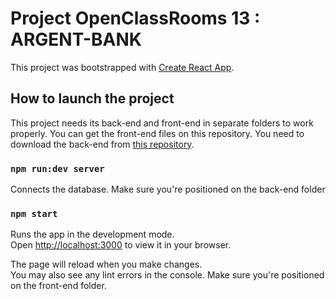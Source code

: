 # Project OpenClassRooms 13 : ARGENT-BANK

This project was bootstrapped with [Create React App](https://github.com/facebook/create-react-app).

## How to launch the project

This project needs its back-end and front-end in separate folders to work properly.
You can get the front-end files on this repository.
You need to download the back-end from [this repository](https://github.com/OpenClassrooms-Student-Center/Project-10-Bank-API).

### `npm run:dev server`

Connects the database. Make sure you're positioned on the back-end folder

### `npm start`

Runs the app in the development mode.\
Open [http://localhost:3000](http://localhost:3000) to view it in your browser.

The page will reload when you make changes.\
You may also see any lint errors in the console.
Make sure you're positioned on the front-end folder.
